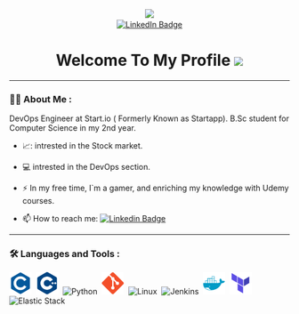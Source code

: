 
<div id="header" align="center">
  <img src="https://media.giphy.com/media/M9gbBd9nbDrOTu1Mqx/giphy.gif" width="100"/>
</div>

  <div id="badges" align="center">
  <a href="https://www.linkedin.com/in/roy-edri">
  <img src="https://img.shields.io/badge/LinkedIn-blue?style=for-the-badge&logo=linkedin&logoColor=white" alt="LinkedIn Badge"/>
  </a>
  <h1>
  Welcome To My Profile
  <img src="https://media.giphy.com/media/hvRJCLFzcasrR4ia7z/giphy.gif" width="30px" />
</h1>
  

</div>

---

### :man_technologist: About Me :
DevOps Engineer at Start.io ( Formerly Known as Startapp).
B.Sc student for Computer Science in my 2nd year.
- 📈: intrested in the Stock market.

- :computer: intrested in the DevOps section.

- :zap: In my free time, I`m a gamer, and enriching my knowledge with Udemy courses.

- :mailbox: How to reach me: [![Linkedin Badge](https://img.shields.io/badge/-linkedin-blue?style=flat&logo=Linkedin&logoColor=white)](https://www.linkedin.com/in/roy-edri)

---

### :hammer_and_wrench: Languages and Tools :
<div>
  <img src="https://github.com/devicons/devicon/blob/master/icons/c/c-plain.svg" title="C" alt="C" width="40" height="40"/>&nbsp;
  <img src="https://github.com/devicons/devicon/blob/master/icons/cplusplus/cplusplus-plain.svg" title="C++" alt="C++" width="40" height="40"/>&nbsp;
  <img src="https://upload.wikimedia.org/wikipedia/commons/0/0a/Python.svg" title="Python" alt="Python" width="40" height="40"/>&nbsp;
  <img src="https://github.com/devicons/devicon/blob/master/icons/git/git-plain.svg" title="Git" alt="Git" width="40" height="40"/>&nbsp;
  <img src="https://upload.wikimedia.org/wikipedia/commons/f/f1/Icons8_flat_linux.svg" title="Linux" alt="Linux" width="43" height="43"/>&nbsp;
  <img src="https://upload.wikimedia.org/wikipedia/commons/e/e9/Jenkins_logo.svg" title="Jenkins" alt="Jenkins" width="40" height="40"/>&nbsp;
  <img src="https://github.com/devicons/devicon/blob/master/icons/docker/docker-plain.svg" title="Docker" alt="Docker" width="40" height="40"/>&nbsp;
  <img src="https://github.com/devicons/devicon/blob/master/icons/terraform/terraform-original.svg" title="Terraform" alt="Jenkins" width="40" height="40"/>&nbsp;
  <img src="https://cdn.worldvectorlogo.com/logos/elastic-stack.svg" title="Elastic Stack" alt="Elastic Stack" width="40" height="40"/>&nbsp;
</div>
